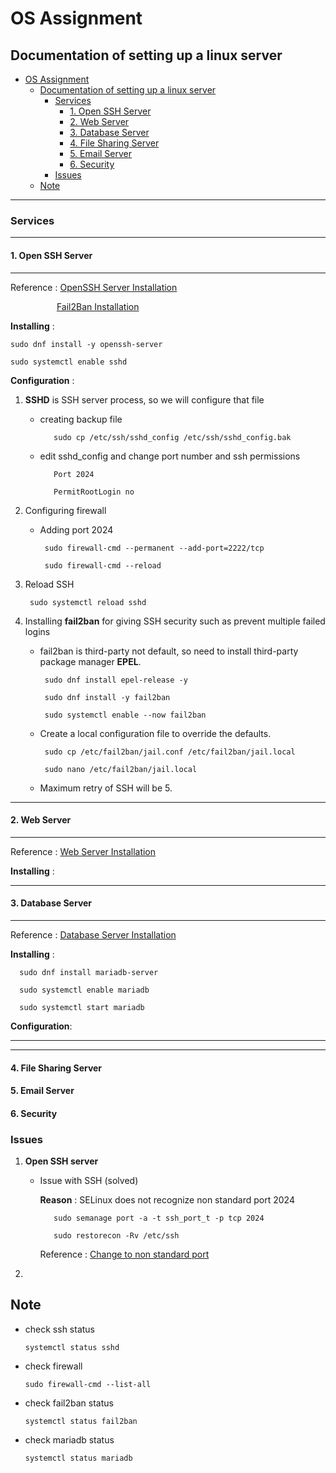 # OS Assignment

## Documentation of setting up a linux server

- [OS Assignment](#os-assignment)
  - [Documentation of setting up a linux server](#documentation-of-setting-up-a-linux-server)
    - [Services](#services)
      - [1. Open SSH Server](#1-open-ssh-server)
      - [2. Web Server](#2-web-server)
      - [3. Database Server](#3-database-server)
      - [4. File Sharing Server](#4-file-sharing-server)
      - [5. Email Server](#5-email-server)
      - [6. Security](#6-security)
    - [Issues](#issues)
  - [Note](#note)

---

### Services

---

#### 1. Open SSH Server

---

Reference : [OpenSSH Server Installation](https://reintech.io/blog/setting-up-secure-openssh-server-rocky-linux-9)
            
&ensp;&ensp;&ensp;&ensp;&ensp;&ensp;&ensp;&ensp;&ensp;&ensp; [Fail2Ban Installation](https://www.digitalocean.com/community/tutorials/how-to-protect-ssh-with-fail2ban-on-rocky-linux-9)

**Installing** :

    sudo dnf install -y openssh-server

    sudo systemctl enable sshd

**Configuration** :

1. **SSHD** is SSH server process, so we will configure that file

   - creating backup file

            sudo cp /etc/ssh/sshd_config /etc/ssh/sshd_config.bak

   - edit sshd_config and change port number and ssh permissions

            Port 2024

            PermitRootLogin no

2. Configuring firewall

   - Adding port 2024
  
          sudo firewall-cmd --permanent --add-port=2222/tcp  

          sudo firewall-cmd --reload

3. Reload SSH

        sudo systemctl reload sshd

4. Installing **fail2ban** for giving SSH security such as prevent multiple failed logins

     - fail2ban is third-party not default, so need to install third-party package manager **EPEL**.
  
            sudo dnf install epel-release -y

            sudo dnf install -y fail2ban

            sudo systemctl enable --now fail2ban

     - Create a local configuration file to override the defaults.

            sudo cp /etc/fail2ban/jail.conf /etc/fail2ban/jail.local

            sudo nano /etc/fail2ban/jail.local

     - Maximum retry of SSH will be 5.

---

#### 2. Web Server

---

Reference : [Web Server Installation](https://reintech.io/blog/setting-up-secure-openssh-server-rocky-linux-9)

**Installing** :


---

#### 3. Database Server

---

Reference : [Database Server Installation](https://docs.rockylinux.org/guides/database/database_mariadb-server/)

**Installing** :

      sudo dnf install mariadb-server

      sudo systemctl enable mariadb

      sudo systemctl start mariadb

**Configuration**:


---

---

#### 4. File Sharing Server

#### 5. Email Server

#### 6. Security

### Issues

1. **Open SSH server**

     - Issue with SSH (solved)

        **Reason** : SELinux does not recognize non standard port 2024

              sudo semanage port -a -t ssh_port_t -p tcp 2024

              sudo restorecon -Rv /etc/ssh

        Reference : [Change to non standard port](https://www.techrepublic.com/article/how-to-configure-ssh-to-use-a-non-standard-port-with-selinux-set-to-enforcing/)

2. 

## Note

- check ssh status

      systemctl status sshd

- check firewall

      sudo firewall-cmd --list-all

- check fail2ban status

      systemctl status fail2ban

- check mariadb status

      systemctl status mariadb
